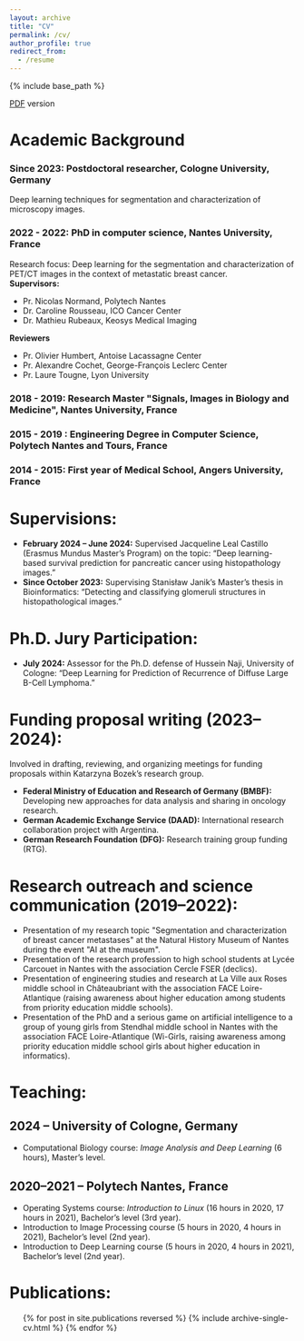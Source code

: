 ```yaml
---
layout: archive
title: "CV"
permalink: /cv/
author_profile: true
redirect_from:
  - /resume
---
```


{% include base_path %}

[PDF](/files/CV_nmoreau.pdf) version

# Academic Background

### Since 2023: Postdoctoral researcher, Cologne University, Germany 
Deep learning techniques for segmentation and characterization of microscopy images.
### 2022 - 2022: PhD in computer science, Nantes University, France
Research focus: Deep learning for the segmentation and characterization of PET/CT images in the context of metastatic breast cancer.  
**Supervisors:**
* Pr. Nicolas Normand, Polytech Nantes
* Dr. Caroline Rousseau, ICO Cancer Center
* Dr. Mathieu Rubeaux, Keosys Medical Imaging  

**Reviewers**
* Pr. Olivier Humbert, Antoise Lacassagne Center 
* Pr. Alexandre Cochet, George-François Leclerc Center
* Pr. Laure Tougne, Lyon University

### 2018 - 2019: Research Master "Signals, Images in Biology and Medicine", Nantes University, France 

### 2015 - 2019 : Engineering Degree in Computer Science, Polytech Nantes and Tours, France

### 2014 - 2015: First year of Medical School, Angers University, France


# Supervisions:
* **February 2024 – June 2024:** Supervised Jacqueline Leal Castillo (Erasmus Mundus Master’s Program) on the topic: “Deep learning-based survival prediction for pancreatic cancer using histopathology images.”
* **Since October 2023:** Supervising Stanisław Janik’s Master’s thesis in Bioinformatics: “Detecting and classifying glomeruli structures in histopathological images.”

# Ph.D. Jury Participation:
* **July 2024:** Assessor for the Ph.D. defense of Hussein Naji, University of Cologne: “Deep Learning for Prediction of Recurrence of Diffuse Large B-Cell Lymphoma.”

# Funding proposal writing (2023–2024):
Involved in drafting, reviewing, and organizing meetings for funding proposals within Katarzyna Bozek’s research group.
* **Federal Ministry of Education and Research of Germany (BMBF):** Developing new approaches for data analysis and sharing in oncology research.
* **German Academic Exchange Service (DAAD):** International research collaboration project with Argentina.
* **German Research Foundation (DFG):** Research training group funding (RTG).

# Research outreach and science communication (2019–2022):
* Presentation of my research topic "Segmentation and characterization of breast cancer metastases" at the Natural History Museum of Nantes during the event "AI at the museum".
* Presentation of the research profession to high school students at Lycée Carcouet in Nantes with the association Cercle FSER (declics).
* Presentation of engineering studies and research at La Ville aux Roses middle school in Châteaubriant with the association FACE Loire-Atlantique (raising awareness about higher education among students from priority education middle schools).
* Presentation of the PhD and a serious game on artificial intelligence to a group of young girls from Stendhal middle school in Nantes with the association FACE Loire-Atlantique (Wi-Girls, raising awareness among priority education middle school girls about higher education in informatics).

# Teaching:
## 2024 – University of Cologne, Germany

* Computational Biology course: *Image Analysis and Deep Learning* (6 hours), Master’s level.

## 2020–2021 – Polytech Nantes, France

* Operating Systems course: *Introduction to Linux* (16 hours in 2020, 17 hours in 2021), Bachelor’s level (3rd year).
* Introduction to Image Processing course (5 hours in 2020, 4 hours in 2021), Bachelor’s level (2nd year).
* Introduction to Deep Learning course (5 hours in 2020, 4 hours in 2021), Bachelor’s level (2nd year).


Publications:
======
  <ul>{% for post in site.publications reversed %}
    {% include archive-single-cv.html %}
  {% endfor %}</ul>

